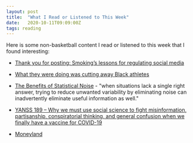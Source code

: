 ```yaml
---
layout: post
title:  "What I Read or Listened to This Week"
date:   2020-10-11T09:09:00Z
tags: reading
---
```

Here is some non-basketball content I read or listened to this week that I found interesting:


* [Thank you for posting: Smoking’s lessons for regulating social media](https://www.technologyreview.com/2020/10/05/1009231/social-media-facebook-tobacco-secondhand-smoke/)

* [What they were doing was cutting away Black athletes](https://hrealsports.substack.com/p/what-they-were-doing-was-cutting)

* [The Benefits of Statistical Noise](https://behavioralscientist.org/the-benefits-of-statistical-noise/) - "when situations lack a single right answer, trying to reduce unwanted variability by eliminating noise can inadvertently eliminate useful information as well."

* [YANSS 189 – Why we must use social science to fight misinformation, partisanship, conspiratorial thinking, and general confusion when we finally have a vaccine for COVID-19](https://youarenotsosmart.com/2020/09/21/yanss-189-why-we-must-use-social-science-to-fight-misinformation-partisanship-conspiratorial-thinking-and-general-confusion-when-we-finally-have-a-vaccine-for-covid-19/)

* [Moneyland](https://profilebooks.com/moneyland.html)
